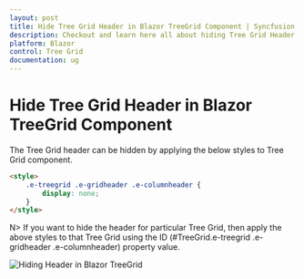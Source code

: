 ```yaml
---
layout: post
title: Hide Tree Grid Header in Blazor TreeGrid Component | Syncfusion
description: Checkout and learn here all about hiding Tree Grid Header in Syncfusion Blazor TreeGrid component and more.
platform: Blazor
control: Tree Grid
documentation: ug
---
```


# Hide Tree Grid Header in Blazor TreeGrid Component

 The Tree Grid header can be hidden by applying the below styles to Tree Grid component.

```html
<style>
    .e-treegrid .e-gridheader .e-columnheader {
        display: none;
    }
</style>
```

N> If you want to hide the header for particular Tree Grid, then apply the above styles to that Tree Grid using the ID (#TreeGrid.e-treegrid .e-gridheader .e-columnheader) property value.

![Hiding Header in Blazor TreeGrid](../images/blazor-treegrid-hide-header.PNG)
